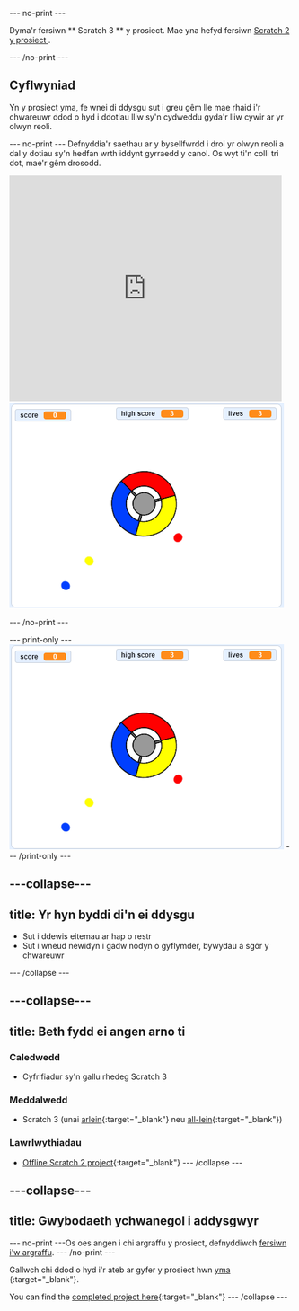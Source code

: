 \--- no-print \---

Dyma'r fersiwn ** Scratch 3 ** y prosiect. Mae yna hefyd fersiwn [ Scratch 2 y prosiect ](https://projects.raspberrypi.org/en/projects/catch-the-dots-scratch2).

\--- /no-print \---

## Cyflwyniad

Yn y prosiect yma, fe wnei di ddysgu sut i greu gêm lle mae rhaid i'r chwareuwr ddod o hyd i ddotiau lliw sy'n cydweddu gyda'r lliw cywir ar yr olwyn reoli.

\--- no-print \--- Defnyddia'r saethau ar y bysellfwrdd i droi yr olwyn reoli a dal y dotiau sy'n hedfan wrth iddynt gyrraedd y canol. Os wyt ti'n colli tri dot, mae'r gêm drosodd.

<div class="scratch-preview">
  <iframe allowtransparency="true" width="485" height="402" src="https://scratch.mit.edu/projects/embed/252923761/?autostart=false" frameborder="0" scrolling="no"></iframe>
  <img src="images/dots-final.png">
</div>

\--- /no-print \---

\--- print-only \--- ![Dots screenshot](images/dots-final.png) \--- /print-only \---

## \---collapse\---

## title: Yr hyn byddi di'n ei ddysgu

+ Sut i ddewis eitemau ar hap o restr
+ Sut i wneud newidyn i gadw nodyn o gyflymder, bywydau a sgôr y chwareuwr

\--- /collapse \---

## \---collapse\---

## title: Beth fydd ei angen arno ti

### Caledwedd

+ Cyfrifiadur sy'n gallu rhedeg Scratch 3

### Meddalwedd

+ Scratch 3 (unai [arlein](http://rpf.io/scratchon){:target="_blank"} neu [all-lein](http://rpf.io/scratchoff){:target="_blank"})

### Lawrlwythiadau

+ [Offline Scratch 2 project](http://rpf.io/p/en/catch-the-dots-go){:target="_blank"} \--- /collapse \---

## \---collapse\---

## title: Gwybodaeth ychwanegol i addysgwyr

\--- no-print \---Os oes angen i chi argraffu y prosiect, defnyddiwch [fersiwn i'w argraffu](https://projects.raspberrypi.org/en/projects/catch-the-dots/print). \--- /no-print \---

Gallwch chi ddod o hyd i'r ateb ar gyfer y prosiect hwn [yma ](http://rpf.io/p/en/catch-the-dots-get){:target="_blank"}.

You can find the [completed project here](https://scratch.mit.edu/projects/252923761/#editor){:target="_blank"} \--- /collapse \---